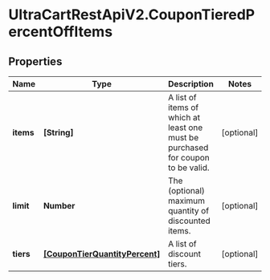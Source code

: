 # UltraCartRestApiV2.CouponTieredPercentOffItems

## Properties

Name | Type | Description | Notes
------------ | ------------- | ------------- | -------------
**items** | **[String]** | A list of items of which at least one must be purchased for coupon to be valid. | [optional] 
**limit** | **Number** | The (optional) maximum quantity of discounted items. | [optional] 
**tiers** | [**[CouponTierQuantityPercent]**](CouponTierQuantityPercent.md) | A list of discount tiers. | [optional] 


